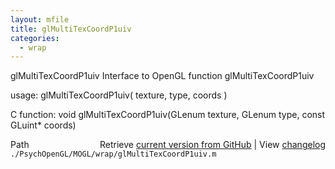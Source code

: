 ```yaml
---
layout: mfile
title: glMultiTexCoordP1uiv
categories:
  - wrap
---
```


glMultiTexCoordP1uiv  Interface to OpenGL function glMultiTexCoordP1uiv

usage:  glMultiTexCoordP1uiv\( texture, type, coords \)

C function:  void glMultiTexCoordP1uiv\(GLenum texture, GLenum type, const GLuint\* coords\)


<div class="code_header" style="text-align:right;">
  <span style="float:left;">Path&nbsp;&nbsp;</span> <span class="counter">Retrieve <a href=
  "https://raw.github.com/Psychtoolbox-3/Psychtoolbox-3/beta/./PsychOpenGL/MOGL/wrap/glMultiTexCoordP1uiv.m">current version from GitHub</a> | View <a href=
  "https://github.com/Psychtoolbox-3/Psychtoolbox-3/commits/beta/./PsychOpenGL/MOGL/wrap/glMultiTexCoordP1uiv.m">changelog</a></span>
</div>
<div class="code">
  <code>./PsychOpenGL/MOGL/wrap/glMultiTexCoordP1uiv.m</code>
</div>
